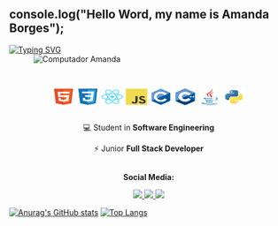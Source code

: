## console.log("Hello Word, my name is Amanda Borges");

[![Typing SVG](https://readme-typing-svg.herokuapp.com/?color=003AF1&size=24&center=true&vCenter=true&width=1000&lines=Amanda+de+Cassia+Borges;Student+of+Software+Engineering;and+Astronomy+)](https://git.io/typing-svg)
<img src="https://user-images.githubusercontent.com/67706498/229945130-01f091bb-b014-40d1-a802-b1b1e52ed8fb.png" min-width="450px" max-width="4500px" width="460px" align="right" alt="Computador Amanda"/>



</br></br>
  <div>
  
  <div align="center">
    <img align="center" alt="Amanda-Html" height="30" width="40" src="https://raw.githubusercontent.com/devicons/devicon/master/icons/html5/html5-original.svg">
    <img align="center" alt="Amanda-Css" height="30" width="40"  src="https://raw.githubusercontent.com/devicons/devicon/master/icons/css3/css3-original.svg">
    <img align="center" alt="Amanda-React" height="30" width="40" src="https://raw.githubusercontent.com/devicons/devicon/master/icons/react/react-original.svg">
    <img align="center" alt="Amanda-JavaScript" height="30" width="40"  src="https://raw.githubusercontent.com/devicons/devicon/master/icons/javascript/javascript-original.svg">
    <img align="center" alt="Amanda-C" height="30" width="40"  src="https://raw.githubusercontent.com/devicons/devicon/master/icons/c/c-original.svg">
    <img align="center" alt="Amanda-C++" height="30" width="40"  src="https://raw.githubusercontent.com/devicons/devicon/master/icons/cplusplus/cplusplus-original.svg">
    <img align="center" alt="Amanda-Java" height="30" width="40"  src="https://raw.githubusercontent.com/devicons/devicon/master/icons/java/java-original.svg">
    <img align="center" alt="Amanda-Python" height="30" width="40"  src="https://raw.githubusercontent.com/devicons/devicon/master/icons/python/python-original.svg">
  </div>
  
  <br> 
  
  <div align="center" >
    <p>💻 Student in <strong> Software Engineering </strong> </p>
    <p>⚡ Junior <strong> Full Stack Developer </strong></p>
  </div>
  
   ##
   
  <p align="center"><strong> Social Media: </strong></p>

    
  <div align="center" > 
  <a href="https://www.instagram.com/amandadecassiaborges/" alt="INSTAGRAM">
  <img src="https://img.shields.io/badge/-Instagram-%23E4405F?style=for-the-badge&logo=Instagram&logoColor=ffffff&link=https://www.instagram.com/amandadecassiaborges"/>
  </a>
  
  
  <a href="mailto:amandaborgeses@gmail.com" alt="EMAIL"> 
  <img src="https://img.shields.io/badge/-Gmail-%23333?style=for-the-badge&logo=gmail&logoColor=white"/>
  </a>
    
  <a href="https://www.linkedin.com/in/amandadecassiaborges" alt="LINKEDIN">
  <img src="https://img.shields.io/badge/-Linkedin-%230077B5?style=for-the-badge&logo=Linkedin&logoColor=ffffff&link=https://www.linkedin.com/in/amandadecassiaborges"/>
  </a>
 
  </div>
  
  [![Anurag's GitHub stats](https://github-readme-stats.vercel.app/api?username=amandadecassiaborges)](https://github.com/amandadecassiaborges/github-readme-stats)
  [![Top Langs](https://github-readme-stats.vercel.app/api/top-langs/?username=amandadecassiaborges&layout=compact)](https://github.com/amandadecassiaborges/github-readme-stats)


  
 </div>
  
